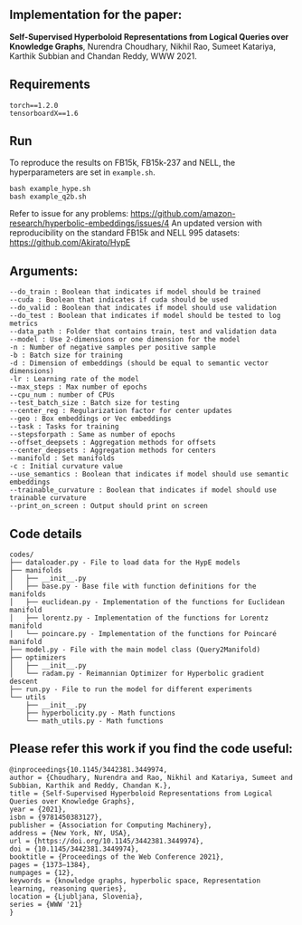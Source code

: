 ## Implementation  for the paper:


**Self-Supervised Hyperboloid Representations from Logical Queries over Knowledge Graphs**, Nurendra Choudhary, Nikhil Rao, Sumeet Katariya, Karthik Subbian and Chandan Reddy, WWW 2021.

## Requirements
```
torch==1.2.0
tensorboardX==1.6
```

## Run
To reproduce the results on FB15k, FB15k-237 and NELL, the hyperparameters are set in `example.sh`.
```
bash example_hype.sh
bash example_q2b.sh
```
Refer to issue for any problems: https://github.com/amazon-research/hyperbolic-embeddings/issues/4
An updated version with reproducibility on the standard FB15k and NELL 995 datasets: https://github.com/Akirato/HypE

## Arguments:
```
--do_train : Boolean that indicates if model should be trained
--cuda : Boolean that indicates if cuda should be used
--do_valid : Boolean that indicates if model should use validation
--do_test : Boolean that indicates if model should be tested to log metrics
--data_path : Folder that contains train, test and validation data
--model : Use 2-dimensions or one dimension for the model
-n : Number of negative samples per positive sample
-b : Batch size for training
-d : Dimension of embeddings (should be equal to semantic vector dimensions)
-lr : Learning rate of the model
--max_steps : Max number of epochs
--cpu_num : number of CPUs
--test_batch_size : Batch size for testing
--center_reg : Regularization factor for center updates
--geo : Box embeddings or Vec embeddings
--task : Tasks for training
--stepsforpath : Same as number of epochs
--offset_deepsets : Aggregation methods for offsets
--center_deepsets : Aggregation methods for centers
--manifold : Set manifolds
-c : Initial curvature value
--use_semantics : Boolean that indicates if model should use semantic embeddings
--trainable_curvature : Boolean that indicates if model should use trainable curvature
--print_on_screen : Output should print on screen
```

## Code details
```
codes/
├── dataloader.py - File to load data for the HypE models
├── manifolds
│   ├── __init__.py
│   ├── base.py - Base file with function definitions for the manifolds
│   ├── euclidean.py - Implementation of the functions for Euclidean manifold
│   ├── lorentz.py - Implementation of the functions for Lorentz manifold
│   └── poincare.py - Implementation of the functions for Poincaré manifold
├── model.py - File with the main model class (Query2Manifold)
├── optimizers
│   ├── __init__.py
│   └── radam.py - Reimannian Optimizer for Hyperbolic gradient descent
├── run.py - File to run the model for different experiments
└── utils
    ├── __init__.py
    ├── hyperbolicity.py - Math functions
    └── math_utils.py - Math functions
```

## Please refer this work if you find the code useful:
```
@inproceedings{10.1145/3442381.3449974,
author = {Choudhary, Nurendra and Rao, Nikhil and Katariya, Sumeet and Subbian, Karthik and Reddy, Chandan K.},
title = {Self-Supervised Hyperboloid Representations from Logical Queries over Knowledge Graphs},
year = {2021},
isbn = {9781450383127},
publisher = {Association for Computing Machinery},
address = {New York, NY, USA},
url = {https://doi.org/10.1145/3442381.3449974},
doi = {10.1145/3442381.3449974},
booktitle = {Proceedings of the Web Conference 2021},
pages = {1373–1384},
numpages = {12},
keywords = {knowledge graphs, hyperbolic space, Representation learning, reasoning queries},
location = {Ljubljana, Slovenia},
series = {WWW '21}
}
```
